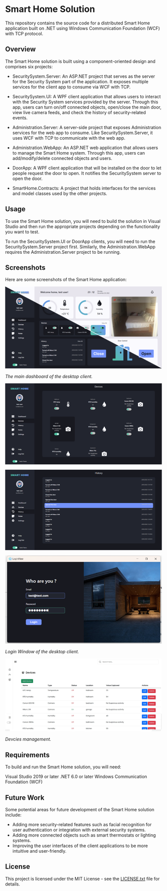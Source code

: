 # Smart Home Solution

This repository contains the source code for a distributed Smart Home application built on .NET using Windows Communication Foundation (WCF) with TCP protocol.

## Overview
The Smart Home solution is built using a component-oriented design and comprises six projects:

- SecuritySystem.Server: An ASP.NET project that serves as the server for the Security System part of the application. It exposes multiple services for the client app to consume via WCF with TCP.

- SecuritySystem.UI: A WPF client application that allows users to interact with the Security System services provided by the server. Through this app, users can turn on/off connected objects, open/close the main door, view live camera feeds, and check the history of security-related events.

- Administration.Server: A server-side project that exposes Administration services for the web app to consume. Like SecuritySystem.Server, it uses WCF with TCP to communicate with the web app.

- Administration.WebApp: An ASP.NET web application that allows users to manage the Smart Home system. Through this app, users can add/modify/delete connected objects and users.

- DoorApp: A WPF client application that will be installed on the door to let people request the door to open. It notifies the SecuritySystem server to open the door.

- SmartHome.Contracts: A project that holds interfaces for the services and model classes used by the other projects.

## Usage
To use the Smart Home solution, you will need to build the solution in Visual Studio and then run the appropriate projects depending on the functionality you want to test.

To run the SecuritySystem.UI or DoorApp clients, you will need to run the SecuritySystem.Server project first. Similarly, the Administration.WebApp requires the Administration.Server project to be running.

## Screenshots
Here are some screenshots of the Smart Home application:

![Security System Dashboard](/screenshots/dashboard.png)

*The main dashboard of the desktop client.*

![Security System Devices](/screenshots/devices.png)


![Security System History](/screenshots/history.png)


![Login Window](/screenshots/login.png)

*Login Window of the desktop client.*

![Devcies management](/screenshots/devices_manage.png)

*Devcies management.*

## Requirements
To build and run the Smart Home solution, you will need:

Visual Studio 2019 or later
.NET 6.0 or later
Windows Communication Foundation (WCF)
## Future Work
Some potential areas for future development of the Smart Home solution include:

- Adding more security-related features such as facial recognition for user authentication or integration with external security systems.
- Adding more connected objects such as smart thermostats or lighting systems.
- Improving the user interfaces of the client applications to be more intuitive and user-friendly.

## License
This project is licensed under the MIT License - see the [LICENSE.txt](LICENSE.txt) file for details.
